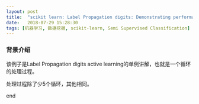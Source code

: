 ```yaml
---
layout: post
title:  "scikit learn: Label Propagation digits: Demonstrating performance"
date:   2018-07-29 15:28:30
tags: [机器学习, 数据挖掘, scikit-learn, Semi Supervised Classification]
---
```


### 背景介绍
该例子是Label Propagation digits active learning的单例讲解，也就是一个循环的处理过程。

处理过程除了少5个循环，其他相同。

end
